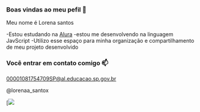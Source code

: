 ### Boas vindas ao meu pefil 🖤

Meu nome é Lorena santos

-Estou estudando na [Alura](https://www.alura.com.br)
-estou me desenvolvendo na linguagem JavScript
-Utilizo esse espaço para minha organização e compartilhamento de meu projeto desenvolvido 

### Você entrar em contato comigo 📫

00001081754709SP@al.educacao.sp.gov.br

@lorenaa_santox

[![](https://media1.tenor.com/m/hJQQmt4kBlcAAAAC/birthday-happybirthday.gif)



